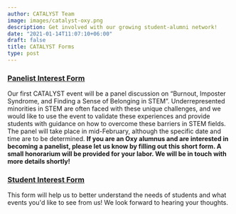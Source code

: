 ```yaml
---
author: CATALYST Team
image: images/catalyst-oxy.png
description: Get involved with our growing student-alumni network!
date: "2021-01-14T11:07:10+06:00"
draft: false
title: CATALYST Forms
type: post
---
```


### [Panelist Interest Form](https://docs.google.com/forms/d/e/1FAIpQLScAnvMCEGuwY0fuRs50yfOnKmkRybk6blPE-ewK94NLI4OxRA/viewform)

Our first CATALYST event will be a panel discussion on “Burnout, Imposter Syndrome, and Finding a Sense of Belonging in STEM”. Underrepresented minorities in STEM are often faced with these unique challenges, and we would like to use the event to validate these experiences and provide students with guidance on how to overcome these barriers in STEM fields. The panel will take place in mid-February, although the specific date and time are to be determined. **If you are an Oxy alumnus and are interested in becoming a panelist, please let us know by filling out this short form. A small honorarium will be provided for your labor. We will be in touch with more details shortly!**

### [Student Interest Form](https://docs.google.com/forms/d/e/1FAIpQLSc2-X4KzpPE3a_RKB-mgLvSDad0fVMkGZ-eZJSx_U0zLOvI1w/viewform)

This form will help us to better understand the needs of students and what events you'd like to see from us! We look forward to hearing your thoughts.